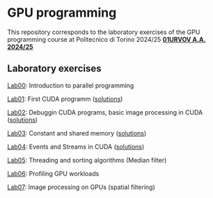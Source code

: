 # GPU programming

This repository corresponds to the laboratory exercises of the GPU programming course at Politecnico di Torino 2024/25 **[01URVOV A.A. 2024/25](https://didattica.polito.it/pls/portal30/gap.pkg_guide.viewGap?p_cod_ins=01URVOV&p_a_acc=2025&p_header=S&p_lang=IT&multi=N)**

## Laboratory exercises

[Lab00](Lab00/README.md): Introduction to parallel programming

[Lab01](Lab01/README.md): First CUDA programm ([solutions](Lab01/solutions/))

[Lab02](Lab02/README.md): Debuggin CUDA programs, basic image processing in CUDA ([solutions](Lab02/solutions/))

[Lab03](Lab03/README.md): Constant and shared memory ([solutions](Lab03/solutions/))

[Lab04](Lab04/README.md): Events and Streams in CUDA ([solutions](Lab04/solutions/))

[Lab05](Lab05/README.md): Threading and sorting algorithms (Median filter) <!---([solutions](Lab05/solutions))-->

[Lab06](Lab06/README.md): Profiling GPU workloads <!---(No solutions for this lab)-->

[Lab07](Lab07/README.md): Image processing on GPUs (spatial filtering) <!---([solutions](Lab07/solutions))-->

<!--- [Lab08](Lab08/README.md): Libraries: cuBlas and Cuda Graphs  ([solutions](Lab08/solutions))-->
